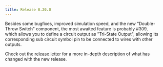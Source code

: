 ```yaml
---
title: Release 0.20.0
---
```


Besides some bugfixes, improved simulation speed, and the new "Double-Throw Switch"
component, the most awaited feature is probably #309, which allows you to define a
circuit output as "Tri-State Output", allowing its corresponding sub circuit symbol pin
to be connected to wires with other outputs.

Check out the [release letter](/docs/releases/release-0.20.0/index.html)
for a more in-depth description of what has changed with the new release.
